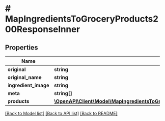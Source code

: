 # # MapIngredientsToGroceryProducts200ResponseInner

## Properties

Name | Type | Description | Notes
------------ | ------------- | ------------- | -------------
**original** | **string** |  |
**original_name** | **string** |  |
**ingredient_image** | **string** |  |
**meta** | **string[]** |  |
**products** | [**\OpenAPI\Client\Model\MapIngredientsToGroceryProducts200ResponseInnerProductsInner[]**](MapIngredientsToGroceryProducts200ResponseInnerProductsInner.md) |  |

[[Back to Model list]](../../README.md#models) [[Back to API list]](../../README.md#endpoints) [[Back to README]](../../README.md)

